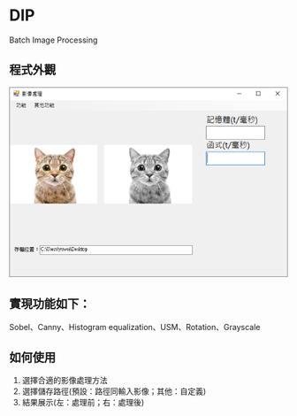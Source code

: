 # DIP
Batch Image Processing

## 程式外觀
![image](https://github.com/Yuwei9527/DIP/blob/main/result_show/%E5%9F%B7%E8%A1%8C%E6%95%88%E6%9E%9C.png)

## 實現功能如下：  
Sobel、Canny、Histogram equalization、USM、Rotation、Grayscale

## 如何使用
1. 選擇合適的影像處理方法  
2. 選擇儲存路徑(預設：路徑同輸入影像；其他：自定義)
3. 結果展示(左：處理前；右：處理後)  
